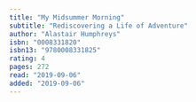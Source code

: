 ```yaml
---
title: "My Midsummer Morning"
subtitle: "Rediscovering a Life of Adventure"
author: "Alastair Humphreys"
isbn: "0008331820"
isbn13: "9780008331825"
rating: 4
pages: 272
read: "2019-09-06"
added: "2019-09-06"
---
```


